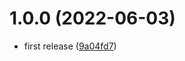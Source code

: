 # 1.0.0 (2022-06-03)

* first release ([9a04fd7](https://github.com/fuqunaga/SyncUtilForMirror/commit/9a04fd701cdfd4db935d72499a7239fbd1e6ce96))
